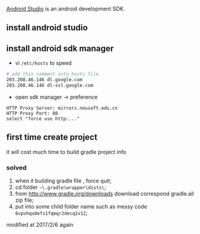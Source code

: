 [Android Studio](http://developer.android.com/sdk/index.html) is an android development SDK.

## install android studio

## install android sdk manager

* vi `/etc/hosts` to speed

```sh
# add this comment into hosts file
203.208.46.146 dl.google.com
203.208.46.146 dl-ssl.google.com
```

* open sdk manager -> preference
```
HTTP Proxy Server: mirrors.neusoft.edu.cn
HTTP Proxy Port: 80
select "force use http:..."
```

## first time create project

it will cost much time to build gradle project info

### solved

1. when it building gradle file , force quit;
2. cd folder `~\.gradle\wrapper\dists\`;
3. from <http://www.gradle.org/downloads> download correspond gradle.all zip file;
4. put into some child folder name such as messy code `6vpvhqu0efs1fqmqr2decq1v12`;

modified at 2017/2/6 again

